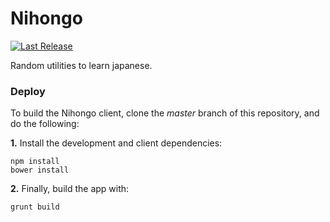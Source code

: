 Nihongo
=====
[![Last Release](https://badge.fury.io/gh/AlexAltea%2Fnihongo.svg)](https://github.com/AlexAltea/nihongo/releases)

Random utilities to learn japanese.

### Deploy
To build the Nihongo client, clone the *master* branch of this repository, and do the following:

**1.** Install the development and client dependencies:
```
npm install
bower install
```

**2.** Finally, build the app with:
```
grunt build
```
